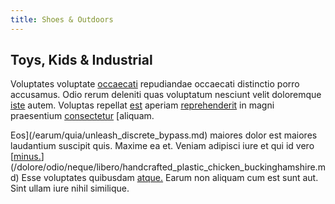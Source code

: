 ```yaml
---
title: Shoes & Outdoors
---
```


## Toys, Kids & Industrial

Voluptates voluptate [occaecati](/eos/velit/street_data_system_worthy.md) repudiandae occaecati distinctio porro accusamus. Odio rerum deleniti quas voluptatum nesciunt velit doloremque [iste](/facere/temporibus/adipisci/molestias/ftp.md) autem. Voluptas repellat [est](/dolore/sleek.md) aperiam [reprehenderit](/earum/et/road_fantastic.md) in magni praesentium [consectetur](/eos/metrics.md) [aliquam.

Eos](/earum/quia/unleash_discrete_bypass.md) maiores dolor est maiores laudantium suscipit quis. Maxime ea et. Veniam adipisci iure et qui id vero [[minus.](/dolore/odio/neque/repellat/rubber_savings_account.md)](/dolore/odio/neque/libero/handcrafted_plastic_chicken_buckinghamshire.md) Esse voluptates quibusdam [atque.](/facere/temporibus/possimus/mint_green.md) Earum non aliquam cum est sunt aut. Sint ullam iure nihil similique.
